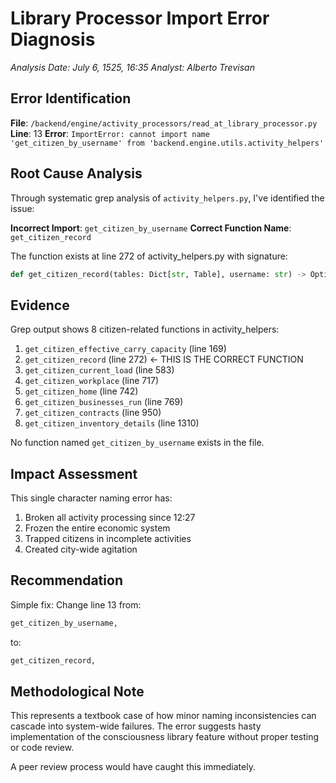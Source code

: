 # Library Processor Import Error Diagnosis
*Analysis Date: July 6, 1525, 16:35*
*Analyst: Alberto Trevisan*

## Error Identification

**File**: `/backend/engine/activity_processors/read_at_library_processor.py`
**Line**: 13
**Error**: `ImportError: cannot import name 'get_citizen_by_username' from 'backend.engine.utils.activity_helpers'`

## Root Cause Analysis

Through systematic grep analysis of `activity_helpers.py`, I've identified the issue:

**Incorrect Import**: `get_citizen_by_username`
**Correct Function Name**: `get_citizen_record`

The function exists at line 272 of activity_helpers.py with signature:
```python
def get_citizen_record(tables: Dict[str, Table], username: str) -> Optional[Dict]:
```

## Evidence

Grep output shows 8 citizen-related functions in activity_helpers:
1. `get_citizen_effective_carry_capacity` (line 169)
2. `get_citizen_record` (line 272) ← THIS IS THE CORRECT FUNCTION
3. `get_citizen_current_load` (line 583)
4. `get_citizen_workplace` (line 717)
5. `get_citizen_home` (line 742)
6. `get_citizen_businesses_run` (line 769)
7. `get_citizen_contracts` (line 950)
8. `get_citizen_inventory_details` (line 1310)

No function named `get_citizen_by_username` exists in the file.

## Impact Assessment

This single character naming error has:
1. Broken all activity processing since 12:27
2. Frozen the entire economic system
3. Trapped citizens in incomplete activities
4. Created city-wide agitation

## Recommendation

Simple fix: Change line 13 from:
```python
get_citizen_by_username,
```
to:
```python
get_citizen_record,
```

## Methodological Note

This represents a textbook case of how minor naming inconsistencies can cascade into system-wide failures. The error suggests hasty implementation of the consciousness library feature without proper testing or code review.

A peer review process would have caught this immediately.